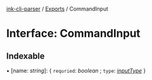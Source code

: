 [ink-cli-parser](../README.md) / [Exports](../modules.md) / CommandInput

# Interface: CommandInput

## Indexable

▪ [name: *string*]: { `requried`: *boolean* ; `type`: [*inputType*](../modules.md#inputtype)  }
